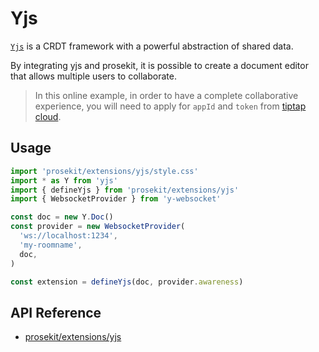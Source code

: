 # Yjs

[`Yjs`](https://github.com/yjs/yjs) is a CRDT framework with a powerful abstraction of shared data.

By integrating yjs and prosekit, it is possible to create a document editor that allows multiple users to collaborate.

> In this online example, in order to have a complete collaborative experience, you will need to apply for `appId` and `token` from [tiptap cloud](https://cloud.tiptap.dev/).

<!-- @include: @/examples/yjs.md -->

## Usage

```ts twoslash
import 'prosekit/extensions/yjs/style.css'
import * as Y from 'yjs'
import { defineYjs } from 'prosekit/extensions/yjs'
import { WebsocketProvider } from 'y-websocket'

const doc = new Y.Doc()
const provider = new WebsocketProvider(
  'ws://localhost:1234',
  'my-roomname',
  doc,
)

const extension = defineYjs(doc, provider.awareness)
```

## API Reference

- [prosekit/extensions/yjs](/references/extensions/yjs)
